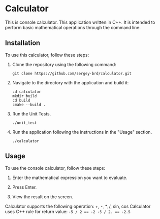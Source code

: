 # Calculator

This is console calculator. This application written in C++. It is intended to perform basic mathematical operations through the command line.

## Installation

To use this calculator, follow these steps:

1. Clone the repository using the following command:

    ```
    git clone https://github.com/sergey-brd/calculator.git
    ```

2. Navigate to the directory with the application and build it:

    ```
    cd calculator
    mkdir build
    cd build
    cmake --build .
    ```

3. Run the Unit Tests.

    ```
    ./unit_test
    ```

4. Run the application following the instructions in the "Usage" section.

    ```
    ./calculator
    ```

## Usage

To use the console calculator, follow these steps:

1. Enter the mathematical expression you want to evaluate.

2. Press Enter.

3. View the result on the screen.

Calculator supports the following operation: +, -, *, /, sin, cos
Calculator uses C++ rule for return value:
    ```
    -5 / 2 == -2
    -5 / 2. == -2.5
    ```

